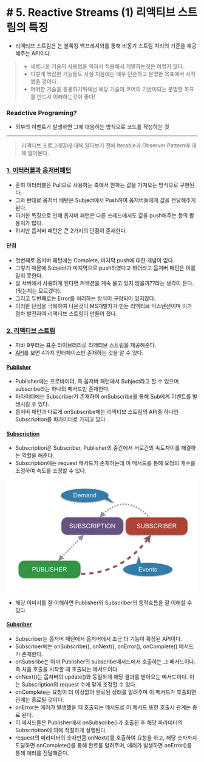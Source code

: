 # \# 5. Reactive Streams (1) 리액티브 스트림의 특징
- 리액티브 스트림은 논 블록킹 백프레셔와를 통해 비동기 스트림 처리의 기준을 제공해주는 API이다.

> - 새로나온 기술의 사용법을 익혀서 적용해서 개발하는것은 어렵지 않다.
> - 이렇게 복잡한 기능들도 사실 처음에는 매우 단순하고 분명한 목표에서 시작했을 것이다.
> - 어떠한 기술을 응용하기위해선 해당 기술의 코어의 기반이되는 분명한 목표를 반드시 이해하는것이 좋다!

### Readctive Programing?
- 외부의 이벤트가 발생하면 그에 대응하는 방식으로 코드를 작성하는 것

---

> 리액티브 프로그래밍에 대해 알아보기 전에 Iterable과 Observer Pattern에 대해 알아본다.

### [1. 이터러블과 옵저버패턴](./Ex1IterableAndOb.java)
- 흔히 이터러블은 Pull으로 사용하는 측에서 원하는 값을 가져오는 방식으로 구현된다.
- 그와 반대로 옵저버 배턴은 Subject에서 Push하여 옵저버들에게 값을 전달해주게 된다.
- 이러한 특징으로 인해 옵저버 패턴은 다른 쓰레드에서도 값을 push해주는 등의 활용처가 많다.
- 하지만 옵저버 패턴은 큰 2가지의 단점이 존재한다.

#### 단점
- 첫번째로 옵저버 패턴에는 Complete, 마지막 push에 대한 개념이 없다.
- 그렇기 때문에 Subject가 마지막으로 push하였다고 하더라고 옵저버 패턴은 이를 알지 못한다.
- 실 서버에서 사용하게 된다면 커넥션을 계속 물고 있지 않을까??라는 생각이 든다.(맞는지는 모르겠다).
- 그리고 두번째로는 Error를 처리하는 방식이 규정되어 있지않다.
- 이러한 단점을 극복하여 나온것이 MS개발자가 만든 리액티브 익스텐션이며 이가 점차 발전하여 리액티브 스트림이 만들어 졌다.

### [2. 리액티브 스트림](./Ex2Main.java)
- 자바 9부터는 표준 라이브러리로 리액티브 스트림을 제공해준다.
- [API](https://www.reactive-streams.org/reactive-streams-1.0.3-javadoc/org/reactivestreams/package-summary.html)를 보면 4가지 인터페이스만 존재하는 것을 알 수 있다.

#### [Publisher](./Ex2MyPub.java)
- Publisher에는 프로바이더, 즉 옵저버 패턴에서 Subject라고 할 수 있으며 subscribe라는 하나의 메서드만 존재한다.
- 파라미터에는 Subscriber가 존재하며 onSubscribe를 통해 Sub에게 이벤트를 발생시킬 수 있다.
- 옵저버 패턴과 다르게 onSubscribe에는 리액티브 스트림의 API중 하나인 Subscription를 파라미터로 가지고 있다.

#### [Subscription](./Ex2MyPub.java)
- Subscription은 Subscriber, Publisher의 중간에서 서로간의 속도차이를 해결하는 역할을 해준다.
- Subscription에는 request 메서드가 존재하는데 이 메서드를 통해 요청의 개수를 조정하여 속도를 조정할 수 있다.

![img](./flow.png)
- 해당 이미지를 잘 이해하면 Publisher와 Subscriber의 동작흐름을 잘 이해할 수 있다.

#### [Subsriber](./Ex2MySub1.java)
- Subscriber는 옵저버 패턴에서 옵저버에서 조금 더 기능이 확장된 API이다.
- Subscriber에는 onSubscribe(), onNext(), onError(), onComplete() 메서드가 존재한다.
- onSubsribe는 아까 Publisher의 subscribe메서드에서 호출하는 그 메서드이다. 즉 처음 호출을 시작할 때 호출되는 메서드이다.
- onNext()는 옵저버의 update()와 동일하게 해당 결과를 받아오는 메서드이다. 이는 Subscription의 request 수에 맞게 조정할 수 있다.
- onComplete는 요청이 더 이상없어 완료된 상태를 알려주며 이 메서드가 호출되면 관계는 종료될 것이다.
- onError는 에러가 발생했을 때 호출되는 메서드로 이 메서드 또한 호출시 관계는 종료 된다.  
- 이 메서드들은 Publisher에서 onSubscribe()가 호출된 후 해당 파라미터의 Subscription에 의해 적절하게 실행된다.
- request의 파라미터의 숫자만큼 onNext()를 호출하여 요청을 하고, 해당 숫자까지 도달하면 onComplete()를 통해 완료를 알려주며, 에러가 발생하면 onError()를 통해 에러를 전달해준다.
